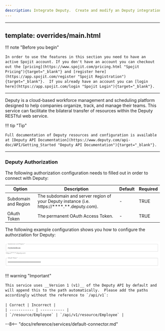 ```yaml
---
description: Integrate Deputy.  Create and modify an Deputy integration with the bilateral transfer of resources within the Deputy RESTful web service. This Deputy service can be added to your workflow and connect and share data with other services.
---
```

---
template: overrides/main.html
---
!!! note "Before you begin" 

    In order to use the features in this section you need to have an active Spojit account. If you don't have an account you can checkout out the [pricing](https://www.spojit.com/pricing.html "Spojit Pricing"){target="_blank"} and [register here](https://app.spojit.com/register "Spojit Registration"){target="_blank"}.  If you already have an account you can [login here](https://app.spojit.com/login "Spojit Login"){target="_blank"}.
___
   
Deputy is a cloud-based workforce management and scheduling platform designed to help companies organize, track, and manage their teams.  This service can facilitate the bilateral transfer of resources within the Deputy RESTful web service.

!!! tip "Tip" 

    Full documentation of Deputy resources and configuration is available at [Deputy API Documentation](https://www.deputy.com/api-doc/API/Getting_Started "Deputy API Documentation"){target="_blank"}.
___
### Deputy Authorization

The following authorization configuration needs to filled out in order to connect with Deputy:

| Option | Description | Default | Required |
| ----------- | ----------- | ----------- | ----------- |
| Subdomain and Region | The subdomain and server region of your Deputy instance (i.e. https://****.**.deputy.com). | - | TRUE |
| OAuth Token | The permanent OAuth Access Token. | - | TRUE |

The following example configuration shows you how to configure the authorziation for Deputy:

![Deputy Authorization Configuration](/assets/images/services/deputy-service/authorization-configuration.png "Deputy Authorization Configuration")

!!! warning "Important"

    This service uses __Version 1 (v1)__ of the Deputy API by default and will append this to the path automatically.  Please add the paths accordingly without the reference to `/api/v1`:

    | Correct | Incorrect |
    | ----------- | ----------- |
    | `/resource/Employee` | `/api/v1/resource/Employee` |

--8<-- "docs/reference/services/default-connector.md"